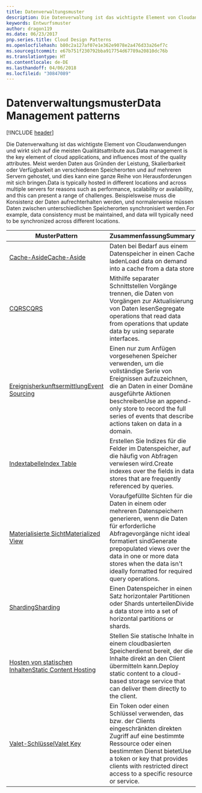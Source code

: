 ```yaml
---
title: Datenverwaltungsmuster
description: Die Datenverwaltung ist das wichtigste Element von Cloudanwendungen und wirkt sich auf die meisten Qualitätsattribute aus. Meist werden Daten aus Gründen der Leistung, Skalierbarkeit oder Verfügbarkeit an verschiedenen Speicherorten und auf mehreren Servern gehostet, und dies kann eine ganze Reihe von Herausforderungen mit sich bringen. Beispielsweise muss die Konsistenz der Daten aufrechterhalten werden, und normalerweise müssen Daten zwischen unterschiedlichen Speicherorten synchronisiert werden.
keywords: Entwurfsmuster
author: dragon119
ms.date: 06/23/2017
pnp.series.title: Cloud Design Patterns
ms.openlocfilehash: b80c2a127af07e1e362e9078e2a476d33a26ef7c
ms.sourcegitcommit: e67b751f230792bba917754d67789a20810dc76b
ms.translationtype: HT
ms.contentlocale: de-DE
ms.lasthandoff: 04/06/2018
ms.locfileid: "30847089"
---
```

# <a name="data-management-patterns"></a><span data-ttu-id="e6ca4-106">Datenverwaltungsmuster</span><span class="sxs-lookup"><span data-stu-id="e6ca4-106">Data Management patterns</span></span>

[!INCLUDE [header](../../_includes/header.md)]

<span data-ttu-id="e6ca4-107">Die Datenverwaltung ist das wichtigste Element von Cloudanwendungen und wirkt sich auf die meisten Qualitätsattribute aus.</span><span class="sxs-lookup"><span data-stu-id="e6ca4-107">Data management is the key element of cloud applications, and influences most of the quality attributes.</span></span> <span data-ttu-id="e6ca4-108">Meist werden Daten aus Gründen der Leistung, Skalierbarkeit oder Verfügbarkeit an verschiedenen Speicherorten und auf mehreren Servern gehostet, und dies kann eine ganze Reihe von Herausforderungen mit sich bringen.</span><span class="sxs-lookup"><span data-stu-id="e6ca4-108">Data is typically hosted in different locations and across multiple servers for reasons such as performance, scalability or availability, and this can present a range of challenges.</span></span> <span data-ttu-id="e6ca4-109">Beispielsweise muss die Konsistenz der Daten aufrechterhalten werden, und normalerweise müssen Daten zwischen unterschiedlichen Speicherorten synchronisiert werden.</span><span class="sxs-lookup"><span data-stu-id="e6ca4-109">For example, data consistency must be maintained, and data will typically need to be synchronized across different locations.</span></span>


|                        <span data-ttu-id="e6ca4-110">Muster</span><span class="sxs-lookup"><span data-stu-id="e6ca4-110">Pattern</span></span>                         |                                                                  <span data-ttu-id="e6ca4-111">Zusammenfassung</span><span class="sxs-lookup"><span data-stu-id="e6ca4-111">Summary</span></span>                                                                  |
|--------------------------------------------------------|-------------------------------------------------------------------------------------------------------------------------------------------|
|            [<span data-ttu-id="e6ca4-112">Cache-Aside</span><span class="sxs-lookup"><span data-stu-id="e6ca4-112">Cache-Aside</span></span>](../cache-aside.md)            |                                            <span data-ttu-id="e6ca4-113">Daten bei Bedarf aus einem Datenspeicher in einen Cache laden</span><span class="sxs-lookup"><span data-stu-id="e6ca4-113">Load data on demand into a cache from a data store</span></span>                                             |
|                   [<span data-ttu-id="e6ca4-114">CQRS</span><span class="sxs-lookup"><span data-stu-id="e6ca4-114">CQRS</span></span>](../cqrs.md)                   |                    <span data-ttu-id="e6ca4-115">Mithilfe separater Schnittstellen Vorgänge trennen, die Daten von Vorgängen zur Aktualisierung von Daten lesen</span><span class="sxs-lookup"><span data-stu-id="e6ca4-115">Segregate operations that read data from operations that update data by using separate interfaces.</span></span>                     |
|         [<span data-ttu-id="e6ca4-116">Ereignisherkunftsermittlung</span><span class="sxs-lookup"><span data-stu-id="e6ca4-116">Event Sourcing</span></span>](../event-sourcing.md)         |               <span data-ttu-id="e6ca4-117">Einen nur zum Anfügen vorgesehenen Speicher verwenden, um die vollständige Serie von Ereignissen aufzuzeichnen, die an Daten in einer Domäne ausgeführte Aktionen beschreiben</span><span class="sxs-lookup"><span data-stu-id="e6ca4-117">Use an append-only store to record the full series of events that describe actions taken on data in a domain.</span></span>               |
|            [<span data-ttu-id="e6ca4-118">Indextabelle</span><span class="sxs-lookup"><span data-stu-id="e6ca4-118">Index Table</span></span>](../index-table.md)            |                         <span data-ttu-id="e6ca4-119">Erstellen Sie Indizes für die Felder im Datenspeicher, auf die häufig von Abfragen verwiesen wird.</span><span class="sxs-lookup"><span data-stu-id="e6ca4-119">Create indexes over the fields in data stores that are frequently referenced by queries.</span></span>                          |
|      [<span data-ttu-id="e6ca4-120">Materialisierte Sicht</span><span class="sxs-lookup"><span data-stu-id="e6ca4-120">Materialized View</span></span>](../materialized-view.md)      | <span data-ttu-id="e6ca4-121">Voraufgefüllte Sichten für die Daten in einem oder mehreren Datenspeichern generieren, wenn die Daten für erforderliche Abfragevorgänge nicht ideal formatiert sind</span><span class="sxs-lookup"><span data-stu-id="e6ca4-121">Generate prepopulated views over the data in one or more data stores when the data isn't ideally formatted for required query operations.</span></span> |
|               [<span data-ttu-id="e6ca4-122">Sharding</span><span class="sxs-lookup"><span data-stu-id="e6ca4-122">Sharding</span></span>](../sharding.md)               |                                    <span data-ttu-id="e6ca4-123">Einen Datenspeicher in einen Satz horizontaler Partitionen oder Shards unterteilen</span><span class="sxs-lookup"><span data-stu-id="e6ca4-123">Divide a data store into a set of horizontal partitions or shards.</span></span>                                     |
| [<span data-ttu-id="e6ca4-124">Hosten von statischen Inhalten</span><span class="sxs-lookup"><span data-stu-id="e6ca4-124">Static Content Hosting</span></span>](../static-content-hosting.md) |                   <span data-ttu-id="e6ca4-125">Stellen Sie statische Inhalte in einem cloudbasierten Speicherdienst bereit, der die Inhalte direkt an den Client übermitteln kann.</span><span class="sxs-lookup"><span data-stu-id="e6ca4-125">Deploy static content to a cloud-based storage service that can deliver them directly to the client.</span></span>                    |
|              [<span data-ttu-id="e6ca4-126">Valet-Schlüssel</span><span class="sxs-lookup"><span data-stu-id="e6ca4-126">Valet Key</span></span>](../valet-key.md)              |                 <span data-ttu-id="e6ca4-127">Ein Token oder einen Schlüssel verwenden, das bzw. der Clients eingeschränkten direkten Zugriff auf eine bestimmte Ressource oder einen bestimmten Dienst bietet</span><span class="sxs-lookup"><span data-stu-id="e6ca4-127">Use a token or key that provides clients with restricted direct access to a specific resource or service.</span></span>                 |

